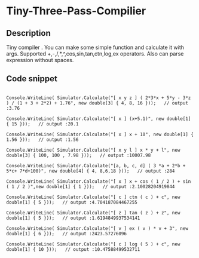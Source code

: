 # Tiny-Three-Pass-Compilier 

## Description

  Tiny compiler . You can make some simple function and calculate it with args.
  Supported +,-,/,*,^,cos,sin,tan,ctn,log,ex operators.
  Also can parse expression without spaces.

## Code snippet 

   ```
   
  Console.WriteLine( Simulator.Calculate("[ x y z ] ( 2*3*x + 5*y - 3*z ) / (1 + 3 + 2*2) + 1.76", new double[3] { 4, 8, 16 }));   // output :3.76
   
  Console.WriteLine( Simulator.Calculate("[ x ] (x+5.1)", new double[1] { 15 }));   // output :20.1
   
  Console.WriteLine( Simulator.Calculate("[ x ] x + 10", new double[1] { 1.56 }));   // output :1.56
   
  Console.WriteLine( Simulator.Calculate("[ x y l ] x * y + l", new double[3] { 100, 100 , 7.98 }));   // output :10007.98 
   
  Console.WriteLine( Simulator.Calculate("[a, b, c, d] ( 3 *a + 2*b + 5*c+ 7*d+100)", new double[4] { 4, 8,6,18 }));   // output :284 
  
  Console.WriteLine( Simulator.Calculate("[ x ] x + cos ( 1 / 2 ) + sin ( 1 / 2 )",new double[1] { 1 }));   // output :2.10028204919844 
  
  Console.WriteLine( Simulator.Calculate("[ c ] ctn ( c ) + c", new double[1] { 5 }));   // output :4.704187084467255
  
  Console.WriteLine( Simulator.Calculate("[ z ] tan ( z ) + z", new double[1] { 5 }));   // output :1.6194849937534141
  
  Console.WriteLine( Simulator.Calculate("[ v ] ex ( v ) * v + 3", new double[1] { 6 }));   // output :2423.57276096
  
  Console.WriteLine( Simulator.Calculate("[ c ] log ( 5 ) + c", new double[1] { 10 }));   // output :10.47588499532711 
  
   ```
